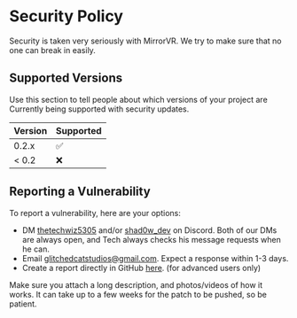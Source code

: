 # Security Policy
Security is taken very seriously with MirrorVR. We try to make sure that no one can break in easily.

## Supported Versions

Use this section to tell people about which versions of your project are
Currently being supported with security updates.

| Version | Supported          |
| ------- | ------------------ |
| 0.2.x  | :white_check_mark: |
| < 0.2   | :x:                |

## Reporting a Vulnerability

To report a vulnerability, here are your options:
- DM [thetechwiz5305](https://discord.com/users/796829200962814023) and/or [shad0w_dev](https://discord.com/users/699152711374864454) on Discord. Both of our DMs are always open, and Tech always checks his message requests when he can.
- Email [glitchedcatstudios@gmail.com](mailto:glitchedcatstudios@gmail.com). Expect a response within 1-3 days.
- Create a report directly in GitHub [here](https://github.com/MirrorVR/MirrorVR/security/advisories/new). (for advanced users only)

Make sure you attach a long description, and photos/videos of how it works. It can take up to a few weeks for the patch to be pushed, so be patient.
